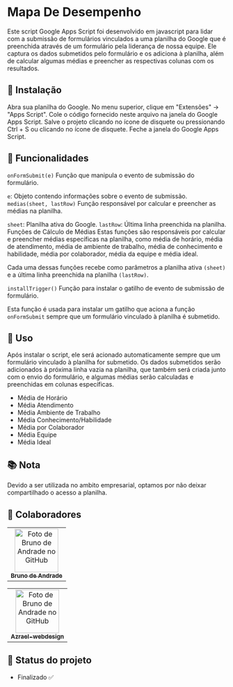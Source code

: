 # Mapa De Desempenho

Este script Google Apps Script foi desenvolvido em javascript para lidar com a submissão de formulários vinculados a uma planilha do Google que é preenchida através de um formulário pela liderança de nossa equipe. Ele captura os dados submetidos pelo formulário e os adiciona à planilha, além de calcular algumas médias e preencher as respectivas colunas com os resultados.

## :rocket: Instalação
Abra sua planilha do Google.
No menu superior, clique em "Extensões" -> "Apps Script".
Cole o código fornecido neste arquivo na janela do Google Apps Script.
Salve o projeto clicando no ícone de disquete ou pressionando Ctrl + S ou clicando no ícone de disquete.
Feche a janela do Google Apps Script.


## :wrench: Funcionalidades
```onFormSubmit(e)```
Função que manipula o evento de submissão do formulário.

```e```: Objeto contendo informações sobre o evento de submissão.
```medias(sheet, lastRow)```
Função responsável por calcular e preencher as médias na planilha.

```sheet```: Planilha ativa do Google.
```lastRow```: Última linha preenchida na planilha.
Funções de Cálculo de Médias
Estas funções são responsáveis por calcular e preencher médias específicas na planilha, como média de horário, média de atendimento, média de ambiente de trabalho, média de conhecimento e habilidade, média por colaborador, média da equipe e média ideal.

Cada uma dessas funções recebe como parâmetros a planilha ativa ```(sheet)``` e a última linha preenchida na planilha ```(lastRow)```.

```installTrigger()```
Função para instalar o gatilho de evento de submissão de formulário.

Esta função é usada para instalar um gatilho que aciona a função ```onFormSubmit``` sempre que um formulário vinculado à planilha é submetido.

##  :rocket: Uso

Após instalar o script, ele será acionado automaticamente sempre que um formulário vinculado à planilha for submetido. Os dados submetidos serão adicionados à próxima linha vazia na planilha, que também será criada junto com o envio do formulário, e algumas médias serão calculadas e preenchidas em colunas específicas.
- Média de Horário	
- Média Atendimento	
- Média Ambiente de Trabalho	
- Média Conhecimento/Habilidade	
- Média por Colaborador	
- Média Equipe	
- Média Ideal

## :books: Nota
Devido a ser utilizada no ambito empresarial, optamos por não deixar compartilhado o acesso a planilha.

## :handshake: Colaboradores
<table>
  <tr>
    <td align="center">
      <a href="http://github.com/BrunoAndradeDinis">
        <img src="https://avatars.githubusercontent.com/u/55500337?v=4" width="100px;" alt="Foto de Bruno de Andrade no GitHub"/><br>
        <sub>
          <b>Bruno de Andrade</b>
        </sub>
      </a>
    </td>
  </tr>
</table>
<table>
  <tr>
    <td align="center">
      <a href="http://github.com/Azrael-webdesign">
        <img src="https://avatars.githubusercontent.com/u/135350232?v=4" width="100px;" alt="Foto de Bruno de Andrade no GitHub"/><br>
        <sub>
          <b>Azrael-webdesign</b>
        </sub>
      </a>
    </td>
  </tr>
</table>


## :dart: Status do projeto

- Finalizado ✅ 
